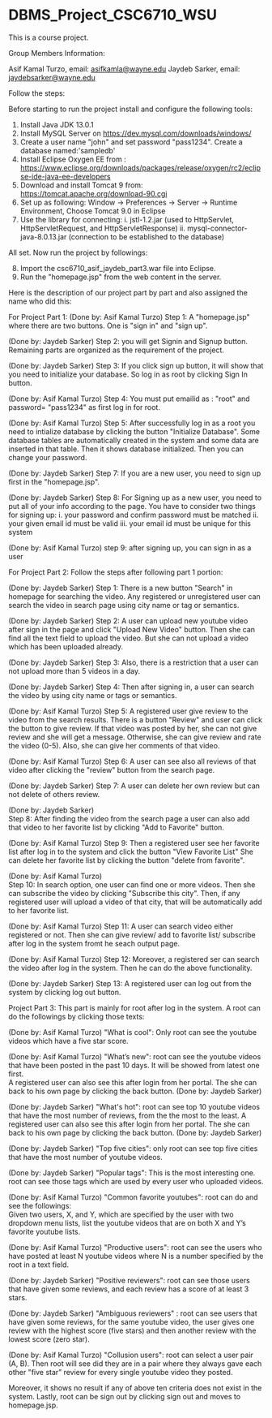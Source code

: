 # DBMS_Project_CSC6710_WSU

This is a course project. 

Group Members Information:

Asif Kamal Turzo, email: asifkamla@wayne.edu
Jaydeb Sarker, email: jaydebsarker@wayne.edu

Follow the steps:

Before starting to run the project install and configure the following tools:
1. Install  Java JDK 13.0.1
2. Install MySQL Server on https://dev.mysql.com/downloads/windows/
3. Create a user name "john" and set password "pass1234". Create a database named:'sampledb'
4. Install Eclipse Oxygen EE from : https://www.eclipse.org/downloads/packages/release/oxygen/rc2/eclipse-ide-java-ee-developers
5. Download and install Tomcat 9 from: https://tomcat.apache.org/download-90.cgi
6. Set up as following: Window -> Preferences -> Server -> Runtime Environment, Choose Tomcat 9.0 in Eclipse
7. Use the library for connecting: 
  i. jstl-1.2.jar (used to HttpServlet, HttpServletRequest, and HttpServletResponse)
  ii. mysql-connector-java-8.0.13.jar  (connection to be established to the database)

All set. Now run the project by followings:

8. Import the csc6710_asif_jaydeb_part3.war file into Eclipse. 
9. Run the "homepage.jsp" from the web content in the server.


Here is the description of our project part by part and also assigned the name who did this: 


For Project Part 1:
(Done by: Asif Kamal Turzo)
Step 1: A "homepage.jsp" where there are two buttons. One is "sign in" and "sign up".

(Done by: Jaydeb Sarker)
Step 2: you will get Signin and Signup button. Remaining parts are organized as the requirement of the project.

(Done by: Jaydeb Sarker)
Step 3: If you click sign up button, it will show that you need to initialize your database. So log in as root by clicking Sign In button.

(Done by: Asif Kamal Turzo)
Step 4: You must put emailid as : "root" and password= "pass1234" as first log in for root. 

(Done by: Asif Kamal Turzo)
Step 5: After successfully log in as a root you need to intialize database by clicking the button "Initialize Database". 
        Some database tables are automatically created in the system and some data are inserted in that table.
        Then it shows database initialized. Then you can change your password.

(Done by: Jaydeb Sarker)
Step 7: If you are a new user, you need to sign up first in the "homepage.jsp".

(Done by: Jaydeb Sarker)
Step 8: For Signing up as a new user, you need to put all of your info according to the page. You have to consider two things for signing up:
           i.  your password and confirm password must be matched
          ii. your given email id must be valid
         iii. your email id must be unique for this system

(Done by: Asif Kamal Turzo)
step 9: after signing up, you can sign in as a user



For Project Part 2:
Follow the steps after following part 1 portion:

(Done by: Jaydeb Sarker)
Step 1: There is a new button "Search" in homepage for searching the video. Any registered or unregistered user can search the video in search page using city name or tag or semantics.

(Done by: Jaydeb Sarker)
Step 2: A user can upload new youtube video after sign in the page and click "Upload New Video" button. Then she 
        can find all the text field to upload the video. But she can not upload a video which has been uploaded already. 

(Done by: Jaydeb Sarker)
Step 3: Also, there is a restriction that a user can not upload more than 5 videos in a day.

(Done by: Jaydeb Sarker)
Step 4: Then after signing in,  a user can search the video by using city name or tags or semantics. 

(Done by: Asif Kamal Turzo)
Step 5: A registered user give review to the video from the search results. There is a button "Review" and user can click the button to give review.
        If that video was posted by her, she can not give review and she will get a message. Otherwise, she can give review and rate the video (0-5). 
        Also, she can give her comments of that video.

(Done by: Asif Kamal Turzo)
Step 6: A user can see also all reviews of that video after clicking the "review" button from the search page. 

(Done by: Jaydeb Sarker)
Step 7: A user can delete her own review but can not delete of others review. 

(Done by: Jaydeb Sarker)        
Step 8: After finding the video from the search page a user can also add that video to her favorite list by clicking "Add to Favorite" button. 

(Done by: Asif Kamal Turzo)
Step 9: Then a registered user see her favorite list after log in to the system and click the button "View Favorite List"
        She can delete her favorite list by clicking the button "delete from favorite". 

(Done by: Asif Kamal Turzo)        
Step 10: In search option, one user can find one or more videos. Then she can subscribe the video by clicking "Subscribe this city". 
        Then, if any registered user will upload a video of that city, that will be automatically add to her favorite list. 

(Done by: Asif Kamal Turzo)
Step 11: A user can search video either registered or not. Then she can give review/ add to favorite list/ subscribe after log in the system fromt he seach output page.


(Done by: Asif Kamal Turzo)
Step 12: Moreover, a registered ser can search the video after log in the system. Then he can do the above functionality.


(Done by: Jaydeb Sarker)
Step 13: A registered user can log out from the system by clicking log out button. 



Project Part 3:
This part is mainly for root after log in the system.
A root can do the followings by clicking those texts:

(Done by: Asif Kamal Turzo)
"What is cool": Only root can see the youtube videos which have a five star score.  

(Done by: Asif Kamal Turzo)
"What’s new": root can see the youtube videos that have been posted in the past 10 days. It will be showed from latest one first.  
              A registered user can also see this after login from her portal. The she can back to his own page by clicking the back button. (Done by: Jaydeb Sarker)

(Done by: Jaydeb Sarker)
"What's hot": root can see top 10 youtube videos that have the most number of reviews, from the the most to the least.
              A registered user can also see this after login from her portal. The she can back to his own page by clicking the back button. (Done by: Jaydeb Sarker)

(Done by: Jaydeb Sarker)
"Top five cities": only root can see top five cities that have the most number of youtube videos. 

(Done by: Jaydeb Sarker)
"Popular tags": This is the most interesting one. root can see those tags which are used by every user who uploaded videos. 


(Done by: Asif Kamal Turzo)
"Common favorite youtubes": root can do and see the followings:                  
                            Given two users, X, and Y, which are specified by the user with two dropdown menu lists, 
                            list the youtube videos that are on both X and Y’s favorite youtube lists. 

(Done by: Asif Kamal Turzo)
"Productive users": root can see the users who have posted at least N youtube videos where N is a number specified by the root in a text field.
 
(Done by: Jaydeb Sarker)
"Positive reviewers": root can see those users that have given some reviews, and each review has a score of at least 3 stars.

(Done by: Jaydeb Sarker)
"Ambiguous reviewers" : root can see users that have given some reviews, for the same youtube video, the user gives one review with the highest score (five stars) and then another review with the lowest score (zero star).

(Done by: Asif Kamal Turzo)
"Collusion users": root can select a user pair (A, B). Then root will see did they are in a pair where they always gave each other "five star” review for every single youtube video they posted.

Moreover, it shows no result if any of above ten criteria does not exist in the system.
Lastly, root can be sign out by clicking sign out and moves to homepage.jsp.
